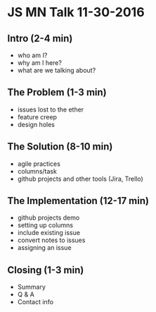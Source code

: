 JS MN Talk 11-30-2016
=====================
Intro (2-4 min)
---------------
* who am I?
* why am I here?
* what are we talking about?

The Problem (1-3 min)
---------------------
* issues lost to the ether
* feature creep
* design holes

The Solution (8-10 min)
-----------------------
* agile practices
* columns/task
* github projects and other tools (Jira, Trello)

The Implementation (12-17 min)
------------------------------
* github projects demo
* setting up columns
* include existing issue
* convert notes to issues
* assigning an issue

Closing (1-3 min)
-----------------
* Summary
* Q & A
* Contact info
